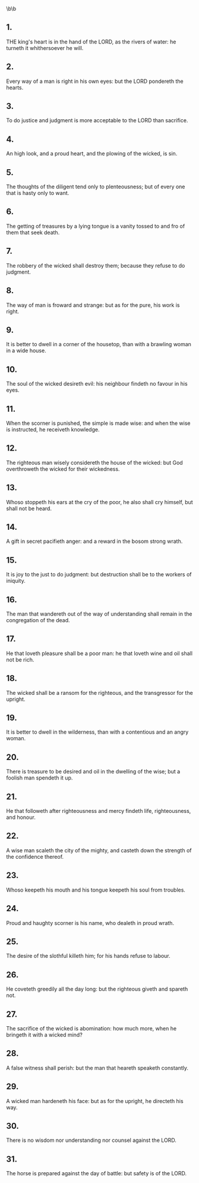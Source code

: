 \b\b
## 1.
THE king's heart is in the hand of the LORD, as the rivers of water: he turneth it whithersoever he will.
## 2.
Every way of a man is right in his own eyes: but the LORD pondereth the hearts.
## 3.
To do justice and judgment is more acceptable to the LORD than sacrifice.
## 4.
An high look, and a proud heart, and the plowing of the wicked, is sin.
## 5.
The thoughts of the diligent tend only to plenteousness; but of every one that is hasty only to want.
## 6.
The getting of treasures by a lying tongue is a vanity tossed to and fro of them that seek death.
## 7.
The robbery of the wicked shall destroy them; because they refuse to do judgment.
## 8.
The way of man is froward and strange: but as for the pure, his work is right.
## 9.
It is better to dwell in a corner of the housetop, than with a brawling woman in a wide house.
## 10.
The soul of the wicked desireth evil: his neighbour findeth no favour in his eyes.
## 11.
When the scorner is punished, the simple is made wise: and when the wise is instructed, he receiveth knowledge.
## 12.
The righteous man wisely considereth the house of the wicked: but God overthroweth the wicked for their wickedness.
## 13.
Whoso stoppeth his ears at the cry of the poor, he also shall cry himself, but shall not be heard.
## 14.
A gift in secret pacifieth anger: and a reward in the bosom strong wrath.
## 15.
It is joy to the just to do judgment: but destruction shall be to the workers of iniquity.
## 16.
The man that wandereth out of the way of understanding shall remain in the congregation of the dead.
## 17.
He that loveth pleasure shall be a poor man: he that loveth wine and oil shall not be rich.
## 18.
The wicked shall be a ransom for the righteous, and the transgressor for the upright.
## 19.
It is better to dwell in the wilderness, than with a contentious and an angry woman.
## 20.
There is treasure to be desired and oil in the dwelling of the wise; but a foolish man spendeth it up.
## 21.
He that followeth after righteousness and mercy findeth life, righteousness, and honour.
## 22.
A wise man scaleth the city of the mighty, and casteth down the strength of the confidence thereof.
## 23.
Whoso keepeth his mouth and his tongue keepeth his soul from troubles.
## 24.
Proud and haughty scorner is his name, who dealeth in proud wrath.
## 25.
The desire of the slothful killeth him; for his hands refuse to labour.
## 26.
He coveteth greedily all the day long: but the righteous giveth and spareth not.
## 27.
The sacrifice of the wicked is abomination: how much more, when he bringeth it with a wicked mind?
## 28.
A false witness shall perish: but the man that heareth speaketh constantly.
## 29.
A wicked man hardeneth his face: but as for the upright, he directeth his way.
## 30.
There is no wisdom nor understanding nor counsel against the LORD.
## 31.
The horse is prepared against the day of battle: but safety is of the LORD.
